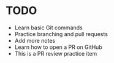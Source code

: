 # TODO

- Learn basic Git commands
- Practice branching and pull requests
- Add more notes
- Learn how to open a PR on GitHub
- This is a PR review practice item
